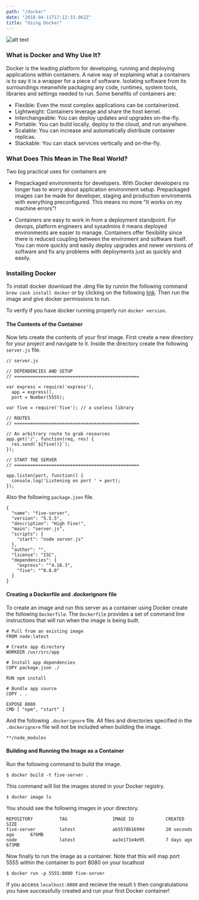 ```yaml
---
path: "/docker"
date: "2018-04-11T17:12:33.962Z"
title: "Using Docker"
---
```


![alt text](https://upload.wikimedia.org/wikipedia/commons/7/79/Docker_%28container_engine%29_logo.png "Docker")

### What is Docker and Why Use It?

Docker is the leading platform for developing, running and deploying applications within containers. A naive way of explaining what a containers is to say it is a wrapper for a piece of software. Isolating software from its surroundings meanwhile packaging any code, runtimes, system tools, libraries and settings needed to run. Some benefits of containers are:

* Flexible: Even the most complex applications can be containerized.
* Lightweight: Containers leverage and share the host kernel.
* Interchangeable: You can deploy updates and upgrades on-the-fly.
* Portable: You can build locally, deploy to the cloud, and run anywhere.
* Scalable: You can increase and automatically distribute container replicas.
* Stackable: You can stack services vertically and on-the-fly.

### What Does This Mean in The Real World?

Two big practical uses for containers are 

* Prepackaged environments for developers. With Docker developers no longer has to worry about application environment setup. Prepackaged images can be made for developer, staging and production enviroments with everything preconfigured. This means no more "It works on my machine errors"!

* Containers are easy to work in from a deployment standpoint. For devops, platform engineers and sysadmins it means deployed environments are easier to manage. Containers offer flexibility since there is reduced coupling between the enviroment and software itself. You can more quickly and easily deploy upgrades and newer versions of software and fix any problems with deployments just as quickly and easily.

### Installing Docker

To install docker download the .dmg file by runnin the following command `brew cask install docker` or by clicking on the following [link](https://download.docker.com/mac/stable/Docker.dmg). Then run the image and give docker permissions to run.

To verify if you have docker running properly run `docker version`.

#### The Contents of the Container

Now lets create the contents of your first image. First create a new directory for your project and navigate to it. Inside the directory create the following `server.js` file.

```
// server.js

// DEPENDENCIES AND SETUP
// ===============================================

var express = require('express'),
  app = express(),
  port = Number(5555);

var five = require('five'); // a useless library

// ROUTES
// ===============================================

// An arbitrary route to grab resources
app.get('/', function(req, res) {
  res.send(`${five()}`);
});

// START THE SERVER
// ===============================================

app.listen(port, function() {
  console.log('Listening on port ' + port);
});
```

Also the following `package.json` file.

```
{
  "name": "five-server",
  "version": "5.5.5",
  "description": "High Five!",
  "main": "server.js",
  "scripts": {
    "start": "node server.js"
  },
  "author": "",
  "license": "ISC",
  "dependencies": {
    "express": "^4.16.3",
    "five": "^0.8.0"
  }
}
```

#### Creating a Dockerfile and .dockerignore file

To create an image and run this server as a container using Docker create the following `Dockerfile`. The `Dockerfile` provides a set of command line instructions that will run when the image is being built.

```
# Pull from an existing image
FROM node:latest

# Create app directory
WORKDIR /usr/src/app

# Install app dependencies
COPY package.json ./

RUN npm install

# Bundle app source
COPY . .

EXPOSE 8080
CMD [ "npm", "start" ]

```

And the following `.dockerignore` file. All files and directories specified in the `.dockerignore` file will not be included when building the image.

```
**/node_modules
```

#### Building and Running the Image as a Container

Run the following command to build the image.

```
$ docker build -t five-server .
```

This command will list the images stored in your Docker registry.

```
$ docker image ls
```

You should see the following images in your directory.

```
REPOSITORY          TAG                 IMAGE ID            CREATED             SIZE
five-server         latest              ab5578b1699d        20 seconds ago      676MB
node                latest              aa3e171e4e95        7 days ago          673MB
```

Now finally to run the image as a container. Note that this will map port 5555 within the container to port 8080 on your localhost

```
$ docker run -p 5555:8080 five-server
```

If you access `localhost:8080` and recieve the result `5` then congratulations you have successfully created and run your first Docker container!
